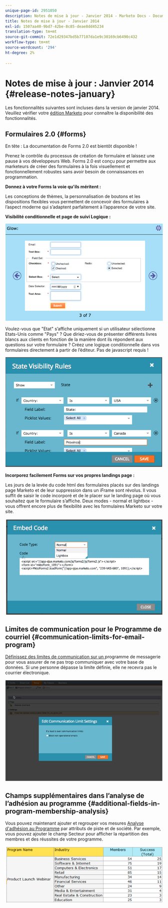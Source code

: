 ```yaml
---
unique-page-id: 2951050
description: Notes de mise à jour - Janvier 2014 - Marketo Docs - Documentation du produit
title: Notes de mise à jour - Janvier 2014
exl-id: 1507aa40-9bd7-42be-8c85-deae8dd45234
translation-type: tm+mt
source-git-commit: 72e1d29347bd5b77107da1e9c30169cb6490c432
workflow-type: tm+mt
source-wordcount: '294'
ht-degree: 2%

---
```


# Notes de mise à jour : Janvier 2014 {#release-notes-january}

Les fonctionnalités suivantes sont incluses dans la version de janvier 2014. Veuillez vérifier votre [édition Marketo](https://www.marketo.com/pricing/) pour connaître la disponibilité des fonctionnalités.

## Formulaires 2.0 {#forms}

En tête : La documentation de Forms 2.0 est bientôt disponible !

Prenez le contrôle du processus de création de formulaire et laissez une pause à vos développeurs Web. Forms 2.0 est conçu pour permettre aux marketeurs de créer des formulaires à la fois visuellement et fonctionnellement robustes sans avoir besoin de connaissances en programmation.

**Donnez à votre Forms la voie qu&#39;ils méritent :**

Les conceptions de thèmes, la personnalisation de boutons et les dispositions flexibles vous permettent de concevoir des formulaires à l’aspect moderne qui s’adaptent parfaitement à l’apparence de votre site.

**Visibilité conditionnelle et page de suivi Logique :**

![](assets/image2014-9-22-10-3a30-3a52.png)

Voulez-vous que &quot;Etat&quot; s’affiche uniquement si un utilisateur sélectionne Etats-Unis comme &quot;Pays&quot; ? Que diriez-vous de présenter différents livres blancs aux clients en fonction de la manière dont ils répondent aux questions sur votre formulaire ? Créez une logique conditionnelle dans vos formulaires directement à partir de l’éditeur. Pas de javascript requis !

![](assets/image2014-9-22-10-3a31-3a54.png)

**Incorporez facilement Forms sur vos propres landings page :**

Les jours de la levée du code html des formulaires placés sur des landings page Marketo et de leur suppression dans un iFrame sont révolus. Il vous suffit de saisir le code incorporé et de le placer sur le landing page où vous souhaitez que le formulaire s’affiche. Deux modes - normal et lightbox - vous offrent encore plus de flexibilité avec les formulaires Marketo sur votre site.

![](assets/image2014-9-22-10-3a38-3a2.png)

## Limites de communication pour le Programme de courriel {#communication-limits-for-email-program}

[Définissez des limites de communication sur un ](/help/marketo/product-docs/email-marketing/email-programs/email-program-actions/enable-disable-communication-limits-in-an-email-program.md) programme de messagerie pour vous assurer de ne pas trop communiquer avec votre base de données. Si une personne dépasse la limite définie, elle ne recevra pas le courrier électronique.

![](assets/image2014-9-22-10-3a38-3a31.png)

## Champs supplémentaires dans l’analyse de l’adhésion au programme {#additional-fields-in-program-membership-analysis}

Vous pouvez maintenant ajouter et regrouper vos mesures [Analyse d&#39;adhésion au Programme](/help/marketo/product-docs/reporting/revenue-cycle-analytics/program-analytics/build-a-program-membership-analysis-report-that-lists-leads.md) par attributs de piste et de société. Par exemple, vous pouvez ajouter le champ Secteur pour afficher la répartition des membres et des réussites de votre programme.

![](assets/image2014-9-22-10-3a39-3a1.png)
